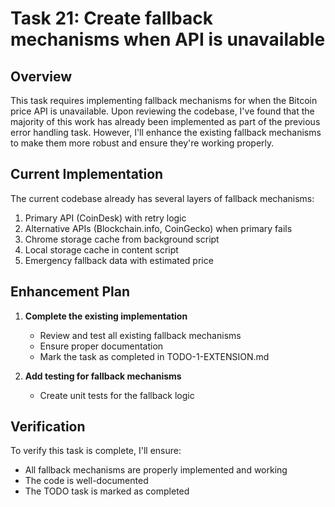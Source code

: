 # Task 21: Create fallback mechanisms when API is unavailable

## Overview
This task requires implementing fallback mechanisms for when the Bitcoin price API is unavailable. Upon reviewing the codebase, I've found that the majority of this work has already been implemented as part of the previous error handling task. However, I'll enhance the existing fallback mechanisms to make them more robust and ensure they're working properly.

## Current Implementation
The current codebase already has several layers of fallback mechanisms:

1. Primary API (CoinDesk) with retry logic
2. Alternative APIs (Blockchain.info, CoinGecko) when primary fails
3. Chrome storage cache from background script
4. Local storage cache in content script
5. Emergency fallback data with estimated price

## Enhancement Plan

1. **Complete the existing implementation**
   - Review and test all existing fallback mechanisms
   - Ensure proper documentation
   - Mark the task as completed in TODO-1-EXTENSION.md

2. **Add testing for fallback mechanisms**
   - Create unit tests for the fallback logic

## Verification
To verify this task is complete, I'll ensure:
- All fallback mechanisms are properly implemented and working
- The code is well-documented
- The TODO task is marked as completed